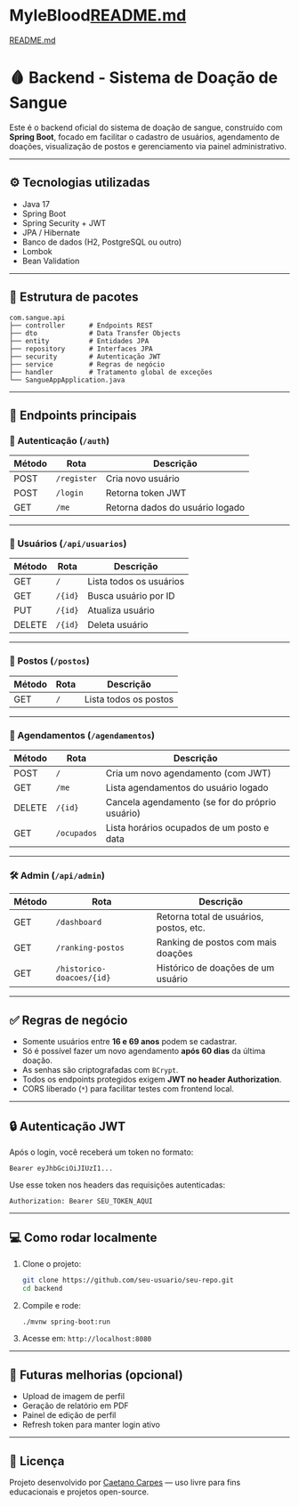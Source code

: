 # MyleBlood[README.md](https://github.com/user-attachments/files/21590584/README.md)
[README.md](https://github.com/user-attachments/files/21584751/README.md)

# 🩸 Backend - Sistema de Doação de Sangue

Este é o backend oficial do sistema de doação de sangue, construído com **Spring Boot**, focado em facilitar o cadastro de usuários, agendamento de doações, visualização de postos e gerenciamento via painel administrativo.

---

## ⚙️ Tecnologias utilizadas

- Java 17
- Spring Boot
- Spring Security + JWT
- JPA / Hibernate
- Banco de dados (H2, PostgreSQL ou outro)
- Lombok
- Bean Validation

---

## 📁 Estrutura de pacotes

```
com.sangue.api
├── controller      # Endpoints REST
├── dto             # Data Transfer Objects
├── entity          # Entidades JPA
├── repository      # Interfaces JPA
├── security        # Autenticação JWT
├── service         # Regras de negócio
├── handler         # Tratamento global de exceções
└── SangueAppApplication.java
```

---

## 🧪 Endpoints principais

### 🔐 Autenticação (`/auth`)
| Método | Rota           | Descrição                      |
|--------|----------------|-------------------------------|
| POST   | `/register`    | Cria novo usuário              |
| POST   | `/login`       | Retorna token JWT              |
| GET    | `/me`          | Retorna dados do usuário logado|

---

### 👤 Usuários (`/api/usuarios`)
| Método | Rota                 | Descrição                  |
|--------|----------------------|-----------------------------|
| GET    | `/`                  | Lista todos os usuários     |
| GET    | `/{id}`              | Busca usuário por ID        |
| PUT    | `/{id}`              | Atualiza usuário            |
| DELETE | `/{id}`              | Deleta usuário              |

---

### 🏥 Postos (`/postos`)
| Método | Rota     | Descrição             |
|--------|----------|------------------------|
| GET    | `/`      | Lista todos os postos  |

---

### 📅 Agendamentos (`/agendamentos`)
| Método | Rota            | Descrição                                       |
|--------|------------------|--------------------------------------------------|
| POST   | `/`              | Cria um novo agendamento (com JWT)              |
| GET    | `/me`            | Lista agendamentos do usuário logado            |
| DELETE | `/{id}`          | Cancela agendamento (se for do próprio usuário) |
| GET    | `/ocupados`      | Lista horários ocupados de um posto e data      |

---

### 🛠️ Admin (`/api/admin`)
| Método | Rota                          | Descrição                                |
|--------|-------------------------------|-------------------------------------------|
| GET    | `/dashboard`                  | Retorna total de usuários, postos, etc.   |
| GET    | `/ranking-postos`            | Ranking de postos com mais doações       |
| GET    | `/historico-doacoes/{id}`    | Histórico de doações de um usuário       |

---

## ✅ Regras de negócio

- Somente usuários entre **16 e 69 anos** podem se cadastrar.
- Só é possível fazer um novo agendamento **após 60 dias** da última doação.
- As senhas são criptografadas com `BCrypt`.
- Todos os endpoints protegidos exigem **JWT no header Authorization**.
- CORS liberado (`*`) para facilitar testes com frontend local.

---

## 🔒 Autenticação JWT

Após o login, você receberá um token no formato:

```
Bearer eyJhbGciOiJIUzI1...
```

Use esse token nos headers das requisições autenticadas:

```
Authorization: Bearer SEU_TOKEN_AQUI
```

---

## 💻 Como rodar localmente

1. Clone o projeto:
   ```bash
   git clone https://github.com/seu-usuario/seu-repo.git
   cd backend
   ```

2. Compile e rode:
   ```bash
   ./mvnw spring-boot:run
   ```

3. Acesse em: `http://localhost:8080`

---

## 🧠 Futuras melhorias (opcional)

- Upload de imagem de perfil
- Geração de relatório em PDF
- Painel de edição de perfil
- Refresh token para manter login ativo

---

## 📄 Licença

Projeto desenvolvido por [Caetano Carpes](https://github.com/caetanocarpes) — uso livre para fins educacionais e projetos open-source.
